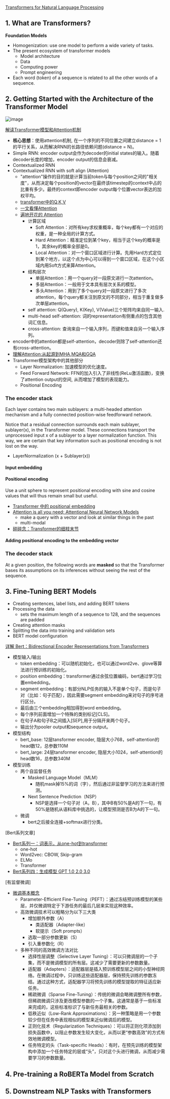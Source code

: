 
[Transformers for Natural Language Processing](https://www.amazon.com/Transformers-Natural-Language-Processing-architectures/dp/1803247339)


## 1. What are Transformers?

**Foundation Models**
- Homogenization: use one model to perform a wide variety of tasks.
- The present ecosystem of transformer models
  - Model architecture
  - Data
  - Computing power
  - Prompt engineering
- Each word (token) of a sequence is related to all the other words of a sequence.

## 2. Getting Started with the Architecture of the Transformer Model

![image](https://github.com/user-attachments/assets/2cc2c926-aeaa-4c2e-b619-2ab7a127750f)

[解读Transformer模型和Attention机制](https://zhuanlan.zhihu.com/p/104393915)
- **核心思想**：使用attention机制, 在一个序列的不同位置之间建立distance = 1的平行关系，从而解决RNN的长路径依赖问题(distance = N)。
- Simple RNN: encoder output会作为decoder的initial states的输入。随着decoder长度的增加，encoder output的信息会衰减。
- Contextualized RNN
- Contextualized RNN with soft align (Attention)
  - "attention"操作的目的就是计算当前token与每个position之间的"相关度"，从而决定每个position的vector在最终该timestep的context中占的比重有多少。最终的context即encoder output每个位置vector表达的加权平均。
  - [transformer中的Q,K,V](https://www.zhihu.com/question/427629601)
  - [一文看懂Attention](https://zhuanlan.zhihu.com/p/91839581)
  - [遍地开花的 Attention](https://zhuanlan.zhihu.com/p/77307258)
    - 计算区域
      - Soft Attention：对所有key求权重概率，每个key都有一个对应的权重，是一种全局的计算方式。
      - Hard Attention：精准定位到某个key，相当于这个key的概率是1，其余key的概率全部是0。
      - Local Attention：对一个窗口区域进行计算。先用Hard方式定位到某个地方，以这个点为中心可以得到一个窗口区域，在这个小区域内用Soft方式来算Attention。
    - 结构层次
      - 单层Attention：用一个query对一段原文进行一次attention。
      - 多层Attention：一般用于文本具有层次关系的模型。
      - 多头Attention：用到了多个query对一段原文进行了多次attention，每个query都关注到原文的不同部分，相当于重复做多次单层attention。
    - self attention: Q(Query), K(Key), V(Value)三个矩阵均来自同一输入.
    - multi-head self-attention: 词的representation有侧重点的包含其他词汇信息。
    - cross-attention: 查询来自一个输入序列，而键和值来自另一个输入序列。
- encoder中的attention都是self-attention，decoder则除了self-attention还有cross-attention。
- [理解Attention:从起源到MHA,MQA和GQA](https://www.linsight.cn/3dc22f96.html#mha)
- Transformer模型架构中的其他部分
  - Layer Normalization: 加速模型的优化速度。
  - Feed Forward Network: FFN的加入引入了非线性(ReLu激活函数)，变换了attention output的空间, 从而增加了模型的表现能力。
  - Positional Encoding
    
### The encoder stack

Each layer contains two main sublayers: a multi-headed attention mechanism and a fully connected position-wise feedforward network.

Notice that a residual connection surrounds each main sublayer, sublayer(x), in the Transformer model. These connections transport the unprocessed input x of a sublayer to a layer normalization function. This way, we are certain that key information such as positional encoding is not lost on the way. 
- LayerNormalization (x + Sublayer(x))

#### Input embedding

#### Positional encoding

Use a unit sphere to represent positional encoding with sine and cosine values that will thus remain small but useful.

- [Transformer 中的 positional embedding](https://zhuanlan.zhihu.com/p/359366717)
- [Attention is all you need; Attentional Neural Network Models](https://www.youtube.com/watch?v=rBCqOTEfxvg)
  - make a query with a vector and look at similar things in the past
  - multi-modal
- [碎碎念：Transformer的细枝末节](https://zhuanlan.zhihu.com/p/60821628)

#### Adding positional encoding to the embedding vector

### The decoder stack

At a given position, the following words are **masked** so that the Transformer bases its assumptions on its inferences without seeing the rest of the sequence.

## 3. Fine-Tuning BERT Models

- Creating sentences, label lists, and adding BERT tokens
- Processing the data
  - sets the maximum length of a sequence to 128, and the sequences are padded
- Creating attention masks
- Splitting the data into training and validation sets
- BERT model configuration

[详解 Bert：Bidirectional Encoder Representations from Transformers](https://zhuanlan.zhihu.com/p/521330227)
- 模型输入/输出
  - token embedding：可以随机初始化，也可以通过word2ve、glove等算法进行预训练的初始化。
  - position embedding：transformer通过余弦位置编码，bert通过学习位置embedding。
  - segment embedding：有部分NLP任务的输入不是单个句子，而是句子对（比如：句子匹配），因此需要segment embedding来对句子的序号进行区分。
  - 最后由三个embedding相加得到word embedding。
  - 每个序列前面增加一个特殊的类别标记[CLS]。
  - 在句子A和句子B之间插入[SEP],用于分隔开来两个句子。
  - 输出分为pooler output和sequence output。
- 模型结构
  - bert_base: 12层tansformer encoder, 隐层大小768，self-attention的head数12，总参数110M
  - bert_large: 24层tansformer encoder, 隐层大小1024，self-attention的head数16，总参数340M
- 模型训练
  - 两个自监督任务
    - Masked Language Model（MLM）
      - 随机mask掉15%的词（字），然后通过非监督学习的方法来进行预测。
    - Next Sentence Prediction（NSP）
      - NSP是选择一个句子对（A，B），其中B有50%是A的下一句，有50%是随机从语料库中挑选的，让模型预测是否B为A的下一句。
  - 微调
    - bert之后接全连接+softmax进行分类。

[Bert系列文章]
- [Bert系列一：词表示，从one-hot到transformer](https://zhuanlan.zhihu.com/p/365774595)
  - one-hot
  - Word2vec: CBOW, Skip-gram
  - ELMo
  - Transformer
- [Bert系列四：生成模型 GPT 1.0 2.0 3.0](https://zhuanlan.zhihu.com/p/365554706)

[有监督微调]
- [微调基本概念](https://github.com/wdndev/llm_interview_note/blob/main/05.%E6%9C%89%E7%9B%91%E7%9D%A3%E5%BE%AE%E8%B0%83/1.%E5%9F%BA%E6%9C%AC%E6%A6%82%E5%BF%B5/1.%E5%9F%BA%E6%9C%AC%E6%A6%82%E5%BF%B5.md)
  - Parameter-Efficient Fine-Tuning（PEFT）：通过冻结预训练模型的某些层，并仅微调特定于下游任务的最后几层来实现这种效率。
  - 高效微调技术可以粗略分为以下三大类
    - 增加额外参数（A）
      - 类适配器（Adapter-like）
      - 软提示（Soft prompts）
    - 选取一部分参数更新（S）
    - 引入重参数化（R）
  - 多种不同的高效微调方法对比
    - 选择性层调整（Selective Layer Tuning）：可以只微调层的一个子集，而不是微调模型的所有层。这减少了需要更新的参数数量。
    - 适配器（Adapters）：适配器层是插入预训练模型层之间的小型神经网络。在微调过程中，只训练这些适配器层，保持预先训练的参数冻结。通过这种方式，适配器学习将预先训练的模型提取的特征适应新任务。
    - 稀疏微调（Sparse Fine-Tuning）：传统的微调会略微调整所有参数，但稀疏微调只涉及更改模型参数的一个子集。这通常是基于一些标准来完成的，这些标准标识了与新任务最相关的参数。
    - 低秩近似（Low-Rank Approximations）：另一种策略是用一个参数较少但在任务中表现相似的模型来近似微调后的模型。
    - 正则化技术（Regularization Techniques）：可以将正则化项添加到损失函数中，以阻止参数发生较大变化，从而以更“参数高效”的方式有效地微调模型。
    - 任务特定的头（Task-specific Heads）：有时，在预先训练的模型架构中添加一个任务特定的层或“头”，只对这个头进行微调，从而减少需要学习的参数数量。

## 4. Pre-training a RoBERTa Model from Scratch

## 5. Downstream NLP Tasks with Transformers


